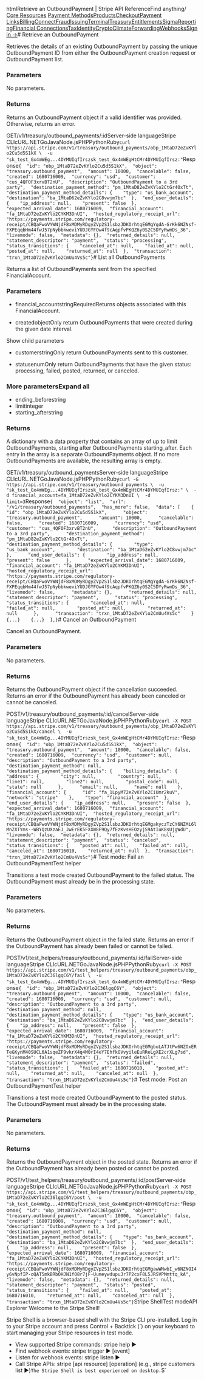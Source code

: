 htmlRetrieve an OutboundPayment | Stripe API Reference[](/api)Find anything/
[Core Resources](#)
[Payment Methods](#)[Products](#)[Checkout](#)[Payment Links](#)[Billing](#)[Connect](#)[Fraud](#)[Issuing](#)[Terminal](#)[Treasury](#)[Entitlements](#)[Sigma](#)[Reporting](#)[Financial Connections](#)[Tax](#)[Identity](#)[Crypto](#)[Climate](#)[Forwarding](#)[Webhooks](#)[Sign in →](https://dashboard.stripe.com/login)# Retrieve an OutboundPayment

Retrieves the details of an existing OutboundPayment by passing the unique OutboundPayment ID from either the OutboundPayment creation request or OutboundPayment list.

### Parameters

No parameters.

### Returns

Returns an OutboundPayment object if a valid identifier was provided. Otherwise, returns an error.

GET/v1/treasury/outbound_payments/:idServer-side languageStripe CLIcURL.NETGoJavaNode.jsPHPPythonRuby[](#)[](#)`curl https://api.stripe.com/v1/treasury/outbound_payments/obp_1MtaD72eZvKYlo2Cu5d5S1kX \  -u "sk_test_Gx4mWEg...4DYMUIqfIrszsk_test_Gx4mWEgHtCMr4DYMUIqfIrsz:"`Response`{  "id": "obp_1MtaD72eZvKYlo2Cu5d5S1kX",  "object": "treasury.outbound_payment",  "amount": 10000,  "cancelable": false,  "created": 1680716009,  "currency": "usd",  "customer": "cus_4QFOF3xrvBT2nU",  "description": "OutboundPayment to a 3rd party",  "destination_payment_method": "pm_1MtaD82eZvKYlo2CtGr4OxTt",  "destination_payment_method_details": {    "type": "us_bank_account",    "destination": "ba_1MtaD62eZvKYlo2C8vwjm7bc"  },  "end_user_details": {    "ip_address": null,    "present": false  },  "expected_arrival_date": 1680716009,  "financial_account": "fa_1MtaD72eZvKYlo2CYKM3DnUI",  "hosted_regulatory_receipt_url": "https://payments.stripe.com/regulatory-receipt/CBQaFwoVYWNjdF8xMDMyRDgyZVp2S1lsbzJDKOrhtqEGMgYgdA-GrKk6NZNsf-FXPEqqbHm44fwJ57pNybbkweviYUDJGYFOw4f9cAqpfvPKQZ6y0S2C5DYyRwmDs_36",  "livemode": false,  "metadata": {},  "returned_details": null,  "statement_descriptor": "payment",  "status": "processing",  "status_transitions": {    "canceled_at": null,    "failed_at": null,    "posted_at": null,    "returned_at": null  },  "transaction": "trxn_1MtaD72eZvKYlo2CmUu4Vs5c"}`# List all OutboundPayments

Returns a list of OutboundPayments sent from the specified FinancialAccount.

### Parameters

- financial_accountstringRequiredReturns objects associated with this FinancialAccount.


- createdobjectOnly return OutboundPayments that were created during the given date interval.

Show child parameters
- customerstringOnly return OutboundPayments sent to this customer.


- statusenumOnly return OutboundPayments that have the given status: processing, failed, posted, returned, or canceled.



### More parametersExpand all

- ending_beforestring
- limitinteger
- starting_afterstring

### Returns

A dictionary with a data property that contains an array of up to limit OutboundPayments, starting after OutboundPayments starting_after. Each entry in the array is a separate OutboundPayments object. If no more OutboundPayments are available, the resulting array is empty.

GET/v1/treasury/outbound_paymentsServer-side languageStripe CLIcURL.NETGoJavaNode.jsPHPPythonRuby[](#)[](#)`curl -G https://api.stripe.com/v1/treasury/outbound_payments \  -u "sk_test_Gx4mWEg...4DYMUIqfIrszsk_test_Gx4mWEgHtCMr4DYMUIqfIrsz:" \  -d financial_account=fa_1MtaD72eZvKYlo2CYKM3DnUI \  -d limit=3`Response`{  "object": "list",  "url": "/v1/treasury/outbound_payments",  "has_more": false,  "data": [    {      "id": "obp_1MtaD72eZvKYlo2Cu5d5S1kX",      "object": "treasury.outbound_payment",      "amount": 10000,      "cancelable": false,      "created": 1680716009,      "currency": "usd",      "customer": "cus_4QFOF3xrvBT2nU",      "description": "OutboundPayment to a 3rd party",      "destination_payment_method": "pm_1MtaD82eZvKYlo2CtGr4OxTt",      "destination_payment_method_details": {        "type": "us_bank_account",        "destination": "ba_1MtaD62eZvKYlo2C8vwjm7bc"      },      "end_user_details": {        "ip_address": null,        "present": false      },      "expected_arrival_date": 1680716009,      "financial_account": "fa_1MtaD72eZvKYlo2CYKM3DnUI",      "hosted_regulatory_receipt_url": "https://payments.stripe.com/regulatory-receipt/CBQaFwoVYWNjdF8xMDMyRDgyZVp2S1lsbzJDKOrhtqEGMgYgdA-GrKk6NZNsf-FXPEqqbHm44fwJ57pNybbkweviYUDJGYFOw4f9cAqpfvPKQZ6y0S2C5DYyRwmDs_36",      "livemode": false,      "metadata": {},      "returned_details": null,      "statement_descriptor": "payment",      "status": "processing",      "status_transitions": {        "canceled_at": null,        "failed_at": null,        "posted_at": null,        "returned_at": null      },      "transaction": "trxn_1MtaD72eZvKYlo2CmUu4Vs5c"    }    {...}    {...}  ],}`# Cancel an OutboundPayment

Cancel an OutboundPayment.

### Parameters

No parameters.

### Returns

Returns the OutboundPayment object if the cancellation succeeded. Returns an error if the OutboundPayment has already been canceled or cannot be canceled.

POST/v1/treasury/outbound_payments/:id/cancelServer-side languageStripe CLIcURL.NETGoJavaNode.jsPHPPythonRuby[](#)[](#)`curl -X POST https://api.stripe.com/v1/treasury/outbound_payments/obp_1MtaD72eZvKYlo2Cu5d5S1kX/cancel \  -u "sk_test_Gx4mWEg...4DYMUIqfIrszsk_test_Gx4mWEgHtCMr4DYMUIqfIrsz:"`Response`{  "id": "obp_1MtaD72eZvKYlo2Cu5d5S1kX",  "object": "treasury.outbound_payment",  "amount": 10000,  "cancelable": false,  "created": 1680716009,  "currency": "usd",  "customer": null,  "description": "OutboundPayment to a 3rd party",  "destination_payment_method": null,  "destination_payment_method_details": {    "billing_details": {      "address": {        "city": null,        "country": null,        "line1": null,        "line2": null,        "postal_code": null,        "state": null      },      "email": null,      "name": null    },    "financial_account": {      "id": "fa_1LpyM72eZvKYlo2CiUmr2kuV",      "network": "stripe"    },    "type": "financial_account"  },  "end_user_details": {    "ip_address": null,    "present": false  },  "expected_arrival_date": 1680716009,  "financial_account": "fa_1MtaD72eZvKYlo2CYKM3DnUI",  "hosted_regulatory_receipt_url": "https://payments.stripe.com/regulatory-receipt/CBQaFwoVYWNjdF8xMDMyRDgyZVp2S1lsbzJDKOrhtqEGMgakyczTzCY6NZMi6lMnZXTYms--WBYQzUXzaEJ_JwErEK5FXXW8F9Qy7fEzKvsHEOzyjS9AtIuK8sUjgWdU",  "livemode": false,  "metadata": {},  "returned_details": null,  "statement_descriptor": "payment",  "status": "canceled",  "status_transitions": {    "posted_at": null,    "failed_at": null,    "canceled_at": 1680716010,    "returned_at": null  },  "transaction": "trxn_1MtaD72eZvKYlo2CmUu4Vs5c"}`# Test mode: Fail an OutboundPaymentTest helper

Transitions a test mode created OutboundPayment to the failed status. The OutboundPayment must already be in the processing state.

### Parameters

No parameters.

### Returns

Returns the OutboundPayment object in the failed state. Returns an error if the OutboundPayment has already been failed or cannot be failed.

POST/v1/test_helpers/treasury/outbound_payments/:id/failServer-side languageStripe CLIcURL.NETGoJavaNode.jsPHPPythonRuby[](#)[](#)`curl -X POST https://api.stripe.com/v1/test_helpers/treasury/outbound_payments/obp_1MtaD72eZvKYlo2C36lgqC6Y/fail \  -u "sk_test_Gx4mWEg...4DYMUIqfIrszsk_test_Gx4mWEgHtCMr4DYMUIqfIrsz:"`Response`{  "id": "obp_1MtaD72eZvKYlo2C36lgqC6Y",  "object": "treasury.outbound_payment",  "amount": 10000,  "cancelable": false,  "created": 1680716009,  "currency": "usd",  "customer": null,  "description": "OutboundPayment to a 3rd party",  "destination_payment_method": null,  "destination_payment_method_details": {    "type": "us_bank_account",    "destination": "ba_1MtaD62eZvKYlo2C8vwjm7bc"  },  "end_user_details": {    "ip_address": null,    "present": false  },  "expected_arrival_date": 1680716009,  "financial_account": "fa_1MtaD72eZvKYlo2CYKM3DnUI",  "hosted_regulatory_receipt_url": "https://payments.stripe.com/regulatory-receipt/CBQaFwoVYWNjdF8xMDMyRDgyZVp2S1lsbzJDKOrhtqEGMgbuLATJtPw6NZOxERTeGKynM40SUCL6A1sqeZF9vkrX4q4M0rI4eY7EhfkOVvyileEuRReLgXE2crXLg7sd",  "livemode": false,  "metadata": {},  "returned_details": null,  "statement_descriptor": "payment",  "status": "failed",  "status_transitions": {    "failed_at": 1680716010,    "posted_at": null,    "returned_at": null,    "canceled_at": null  },  "transaction": "trxn_1MtaD72eZvKYlo2CmUu4Vs5c"}`# Test mode: Post an OutboundPaymentTest helper

Transitions a test mode created OutboundPayment to the posted status. The OutboundPayment must already be in the processing state.

### Parameters

No parameters.

### Returns

Returns the OutboundPayment object in the posted state. Returns an error if the OutboundPayment has already been posted or cannot be posted.

POST/v1/test_helpers/treasury/outbound_payments/:id/postServer-side languageStripe CLIcURL.NETGoJavaNode.jsPHPPythonRuby[](#)[](#)`curl -X POST https://api.stripe.com/v1/test_helpers/treasury/outbound_payments/obp_1MtaD72eZvKYlo2C36lgqC6Y/post \  -u "sk_test_Gx4mWEg...4DYMUIqfIrszsk_test_Gx4mWEgHtCMr4DYMUIqfIrsz:"`Response`{  "id": "obp_1MtaD72eZvKYlo2C36lgqC6Y",  "object": "treasury.outbound_payment",  "amount": 10000,  "cancelable": false,  "created": 1680716009,  "currency": "usd",  "customer": null,  "description": "OutboundPayment to a 3rd party",  "destination_payment_method": null,  "destination_payment_method_details": {    "type": "us_bank_account",    "destination": "ba_1MtaD62eZvKYlo2C8vwjm7bc"  },  "end_user_details": {    "ip_address": null,    "present": false  },  "expected_arrival_date": 1680716009,  "financial_account": "fa_1MtaD72eZvKYlo2CYKM3DnUI",  "hosted_regulatory_receipt_url": "https://payments.stripe.com/regulatory-receipt/CBQaFwoVYWNjdF8xMDMyRDgyZVp2S1lsbzJDKOrhtqEGMgawWNwbI_w6NZNOI4y6vNpfIP-oQAT5mkBRbOHJN1f08r7jF-UumeywdupuJr7P2cxF8L5JRSVPMmttq_kA",  "livemode": false,  "metadata": {},  "returned_details": null,  "statement_descriptor": "payment",  "status": "posted",  "status_transitions": {    "failed_at": null,    "posted_at": 1680716010,    "returned_at": null,    "canceled_at": null  },  "transaction": "trxn_1MtaD72eZvKYlo2CmUu4Vs5c"}`Stripe ShellTest modeAPI Explorer[](https://stripe.com/docs/stripe-cli#install)`Welcome to the Stripe Shell!

Stripe Shell is a browser-based shell with the Stripe CLI pre-installed. Log in to your
Stripe account and press Control + Backtick (`) on your keyboard to start managing your Stripe
resources in test mode.

- View supported Stripe commands: stripe help ▶️
- Find webhook events: stripe trigger ▶️ [event]
- Listen for webhook events: stripe listen ▶
- Call Stripe APIs: stripe [api resource] [operation] (e.g., stripe customers list ▶️)`The Stripe Shell is best experienced on desktop.`$`